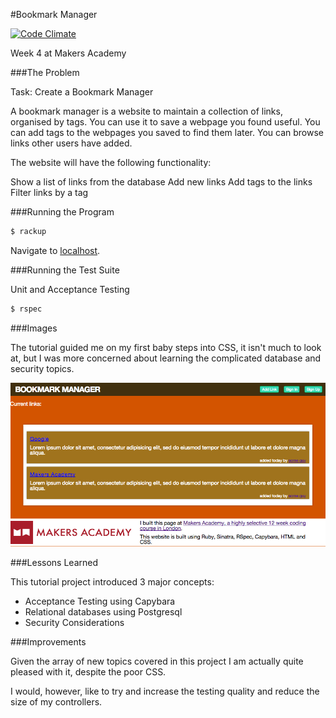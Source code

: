 #Bookmark Manager

[![Code Climate](https://codeclimate.com/github/nickbdyer/bookmarkmanager/badges/gpa.svg)](https://codeclimate.com/github/nickbdyer/bookmarkmanager)

Week 4 at Makers Academy

###The Problem

Task: Create a Bookmark Manager

A bookmark manager is a website to maintain a collection of links, organised by
tags. You can use it to save a webpage you found useful. You can add tags to
the webpages you saved to find them later. You can browse links other users
have added.

The website will have the following functionality:

Show a list of links from the database
Add new links
Add tags to the links
Filter links by a tag

###Running the Program

```sh
$ rackup
```
Navigate to [localhost](http://localhost:9292/).

###Running the Test Suite

Unit and Acceptance Testing

```sh
$ rspec
```

###Images

The tutorial guided me on my first baby steps into CSS, it isn't much to look
at, but I was more concerned about learning the complicated database and
security topics.

![alt text](images/Homepage.png
"Homepage")

###Lessons Learned

This tutorial project introduced 3 major concepts:
- Acceptance Testing using Capybara
- Relational databases using Postgresql
- Security Considerations


###Improvements

Given the array of new topics covered in this project I am actually quite
pleased with it, despite the poor CSS. 

I would, however, like to try and increase the testing quality and reduce the
size of my controllers.
